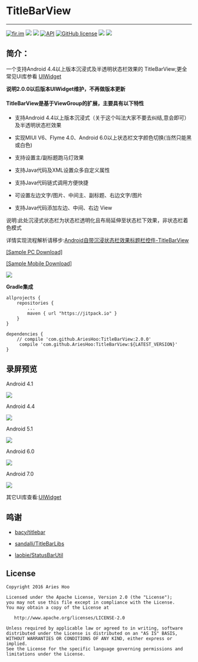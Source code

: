# TitleBarView
----------
[![fir.im](https://img.shields.io/badge/download-fir.im-blue.svg)](https://fir.im/pmb2)
[![](https://jitpack.io/v/AriesHoo/TitleBarView.svg)](https://jitpack.io/#AriesHoo/TitleBarView)
[![](https://img.shields.io/github/release/AriesHoo/TitleBarView.svg)](https://github.com/AriesHoo/TitleBarView/releases)
[![API](https://img.shields.io/badge/API-11%2B-green.svg?style=flat)](https://android-arsenal.com/api?level=11)
[![GitHub license](https://img.shields.io/github/license/AriesHoo/TitleBarView.svg)](http://www.apache.org/licenses/LICENSE-2.0.html)
[![](https://img.shields.io/badge/简书-AriesHoo-blue.svg)](http://www.jianshu.com/u/a229eee96115)
[![](https://img.shields.io/badge/简书解析-Android自带沉浸状态栏效果标题栏控件:TitleBarView-yellow.svg)](http://www.jianshu.com/p/34ace867b29f)
<!-- [![GitHub stars](https://img.shields.io/github/stars/AriesHoo/TitleBarView.svg)](https://github.com/AriesHoo/UITitleBarViewWidget/stargazers) -->
<!-- [![GitHub forks](https://img.shields.io/github/forks/AriesHoo/TitleBarView.svg)](https://github.com/AriesHoo/TitleBarView/network) -->
## 简介：

一个支持Android 4.4以上版本沉浸式及半透明状态栏效果的 TitleBarView;更全常见UI库参看 [UIWidget](https://github.com/AriesHoo/UIWidget)

**说明2.0.0以后版本UIWidget维护，不再做版本更新**

#### TitleBarView是基于ViewGroup的扩展，主要具有以下特性


- 支持Android 4.4以上版本沉浸式（关于这个叫法大家不要去纠结,意会即可）及半透明状态栏效果

- 实现MIUI V6、Flyme 4.0、Android 6.0以上状态栏文字颜色切换(当然只能黑或白色)

- 支持设置主/副标题跑马灯效果

- 支持Java代码及XML设置众多自定义属性

- 支持Java代码链式调用方便快捷

- 可设置左边文字/图片、中间主、副标题、右边文字/图片

- 支持Java代码添加左边、中间、右边 View


说明:此处沉浸式状态栏为状态栏透明化且布局延伸至状态栏下效果，非状态栏着色模式

详情实现流程解析请移步:[Android自带沉浸状态栏效果标题栏控件-TitleBarView](http://www.jianshu.com/p/34ace867b29f)

[[Sample PC Download]](https://github.com/AriesHoo/TitleBarView/blob/master/apk/sample.apk)  

[[Sample Mobile Download]](https://fir.im/pmb2)

![](https://github.com/AriesHoo/TitleBarView/blob/master/apk/qr.png)


**Gradle集成**

```
allprojects {
    repositories {
        ...
        maven { url "https://jitpack.io" }
    }
}
```

```
dependencies {
    // compile 'com.github.AriesHoo:TitleBarView:2.0.0'
     compile 'com.github.AriesHoo:TitleBarView:${LATEST_VERSION}'
}
```

## 录屏预览

Android 4.1

![](https://github.com/AriesHoo/TitleBarView/blob/master/screenshot/4.1.gif)

Android 4.4

![](https://github.com/AriesHoo/TitleBarView/blob/master/screenshot/4.4.gif)

Android 5.1

![](https://github.com/AriesHoo/TitleBarView/blob/master/screenshot/5.1.gif)

Android 6.0

![](https://github.com/AriesHoo/TitleBarView/blob/master/screenshot/6.0.gif)

Android 7.0

![](https://github.com/AriesHoo/TitleBarView/blob/master/screenshot/7.0.gif)

其它UI库查看:[UIWidget](https://github.com/AriesHoo/UIWidget)

## 鸣谢

- [bacy/titlebar](https://github.com/bacy/titlebar)

- [sandalli/TitleBarLibs](https://github.com/sandalli/TitleBarLibs)

- [laobie/StatusBarUtil](https://github.com/laobie/StatusBarUtil)

## License

```
Copyright 2016 Aries Hoo

Licensed under the Apache License, Version 2.0 (the "License");
you may not use this file except in compliance with the License.
You may obtain a copy of the License at

   http://www.apache.org/licenses/LICENSE-2.0

Unless required by applicable law or agreed to in writing, software
distributed under the License is distributed on an "AS IS" BASIS,
WITHOUT WARRANTIES OR CONDITIONS OF ANY KIND, either express or implied.
See the License for the specific language governing permissions and
limitations under the License.
```


